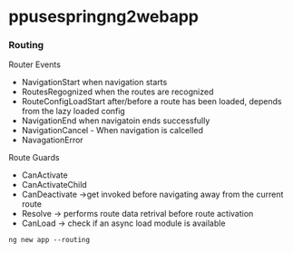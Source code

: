 # ppusespringng2webapp
### Routing
Router Events
- NavigationStart  when navigation starts
- RoutesRegognized when the routes are recognized
- RouteConfigLoadStart after/before a route has been loaded, depends from the lazy loaded config
- NavigationEnd when navigatoin ends successfully
- NavigationCancel - When navigation is calcelled
- NavagationError

Route Guards
- CanActivate
- CanActivateChild
- CanDeactivate ->get invoked before navigating away from the current route
- Resolve -> performs route data retrival before route activation
- CanLoad -> check if an async load module is available

```
ng new app --routing
